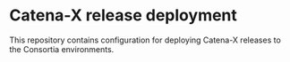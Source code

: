 # Catena-X release deployment

This repository contains configuration for deploying Catena-X releases to the Consortia environments.

